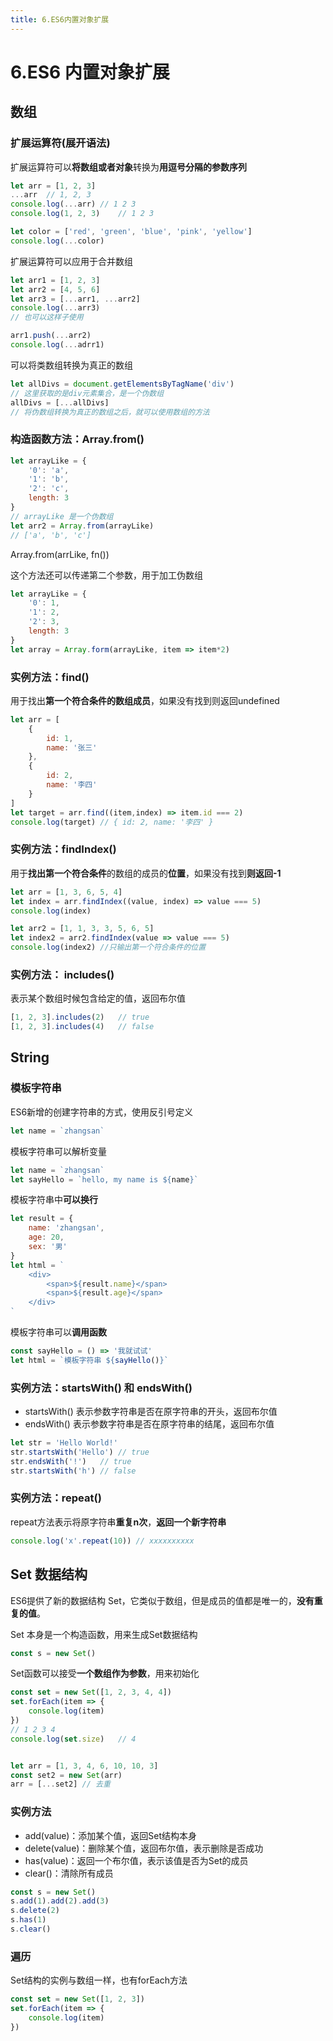 ```yaml
---
title: 6.ES6内置对象扩展
---
```

# 6.ES6 内置对象扩展

## 数组

### 扩展运算符(展开语法)

扩展运算符可以**将数组或者对象**转换为**用逗号分隔的参数序列**

```javascript
let arr = [1, 2, 3]
...arr	// 1, 2, 3
console.log(...arr)	// 1 2 3
console.log(1, 2, 3)	// 1 2 3

let color = ['red', 'green', 'blue', 'pink', 'yellow']
console.log(...color)
```



扩展运算符可以应用于合并数组

```javascript
let arr1 = [1, 2, 3]
let arr2 = [4, 5, 6]
let arr3 = [...arr1, ...arr2]
console.log(...arr3)
// 也可以这样子使用

arr1.push(...arr2)
console.log(...adrr1)
```



可以将类数组转换为真正的数组

```javascript
let allDivs = document.getElementsByTagName('div')
// 这里获取的是div元素集合，是一个伪数组
allDivs = [...allDivs]
// 将伪数组转换为真正的数组之后，就可以使用数组的方法
```



### 构造函数方法：Array.from()

```javascript
let arrayLike = {
	'0': 'a',
	'1': 'b',
	'2': 'c',
	length: 3
}
// arrayLike 是一个伪数组
let arr2 = Array.from(arrayLike)
// ['a', 'b', 'c']

```

Array.from(arrLike, fn())

这个方法还可以传递第二个参数，用于加工伪数组

```javascript
let arrayLike = {
    '0': 1,
    '1': 2,
    '2': 3,
    length: 3
}
let array = Array.form(arrayLike, item => item*2)
```



### 实例方法：find()

用于找出**第一个符合条件的数组成员**，如果没有找到则返回undefined

```javascript
let arr = [
	{
		id: 1,
		name: '张三'
	},
	{
		id: 2,
		name: '李四'
	}
]
let target = arr.find((item,index) => item.id === 2)
console.log(target)	// { id: 2, name: '李四' }
```



### 实例方法：findIndex()

用于**找出第一个符合条件**的数组的成员的**位置**，如果没有找到**则返回-1**

```javascript
let arr = [1, 3, 6, 5, 4]
let index = arr.findIndex((value, index) => value === 5)
console.log(index)

let arr2 = [1, 1, 3, 3, 5, 6, 5]
let index2 = arr2.findIndex(value => value === 5)
console.log(index2)	//只输出第一个符合条件的位置
```



### 实例方法： includes()

表示某个数组时候包含给定的值，返回布尔值

```javascript
[1, 2, 3].includes(2)	// true
[1, 2, 3].includes(4)	// false
```



## String

### 模板字符串

ES6新增的创建字符串的方式，使用反引号定义

```javascript
let name = `zhangsan`
```

模板字符串可以解析变量

```javascript
let name = `zhangsan`
let sayHello = `hello, my name is ${name}`
```

模板字符串中**可以换行**

```javascript
let result = {
	name: 'zhangsan',
    age: 20,
    sex: '男'
}
let html = `
	<div>
		<span>${result.name}</span>
		<span>${result.age}</span>
	</div>
`
```

模板字符串可以**调用函数**

```javascript
const sayHello = () => '我就试试'
let html = `模板字符串 ${sayHello()}`
```



### 实例方法：startsWith() 和 endsWith()

- startsWith() 表示参数字符串是否在原字符串的开头，返回布尔值
- endsWith() 表示参数字符串是否在原字符串的结尾，返回布尔值

```javascript
let str = 'Hello World!'
str.startsWith('Hello')	// true
str.endsWith('!')	// true
str.startsWith('h')	// false
```



### 实例方法：repeat()

repeat方法表示将原字符串**重复n次**，**返回一个新字符串**

```javascript
console.log('x'.repeat(10))	// xxxxxxxxxx
```





## Set 数据结构

ES6提供了新的数据结构 Set，它类似于数组，但是成员的值都是唯一的，**没有重复的值**。

Set 本身是一个构造函数，用来生成Set数据结构

```javascript
const s = new Set()
```

Set函数可以接受**一个数组作为参数**，用来初始化

```javascript
const set = new Set([1, 2, 3, 4, 4])
set.forEach(item => {
    console.log(item)
})
// 1 2 3 4
console.log(set.size)	// 4


let arr = [1, 3, 4, 6, 10, 10, 3]
const set2 = new Set(arr)
arr = [...set2]	// 去重
```



### 实例方法

- add(value)：添加某个值，返回Set结构本身
- delete(value)：删除某个值，返回布尔值，表示删除是否成功
- has(value)：返回一个布尔值，表示该值是否为Set的成员
- clear()：清除所有成员

```javascript
const s = new Set()
s.add(1).add(2).add(3)
s.delete(2)
s.has(1)
s.clear()
```

### 遍历

Set结构的实例与数组一样，也有forEach方法

```javascript
const set = new Set([1, 2, 3])
set.forEach(item => {
	console.log(item)
})
```